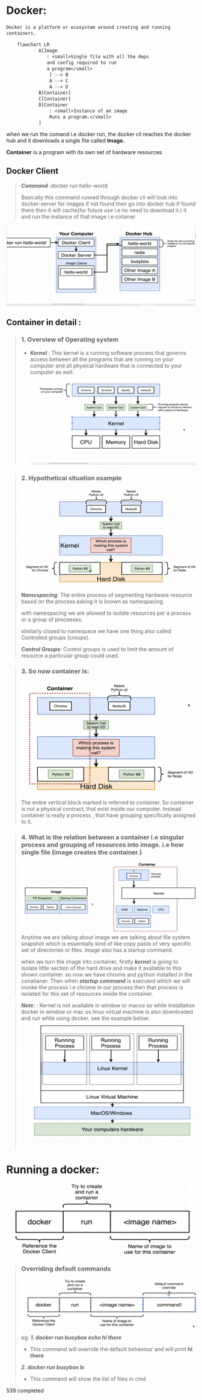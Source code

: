 # Docker:

    Docker is a platform or ecosystem around creating and running containers.

```mermaid
    flowchart LR
            A[Image
               : <small>Single file with all the deps
               and config required to run
               a program</small>
                ] --> B
                A --> C
                A --> D
            B[Container]
            C[Container]
            D[Container
                : <small>Instance of an image
                Runs a program.</small>
            ]
```

when we run the comand i.e docker run, the docker cli reaches the docker hub and it downloads a single file called <strong>Image.</strong>

<strong>Container</strong> is a program with its own set of hardware resources

## Docker Client

> **_Command_** :docker run hello-world
>
> Basically this command runned through docker cli will look into docker-server for images if not found then go into docker hub if found there then it will cache(for future use i.e no need to download it.) it and run the instance of that image i.e cotainer

![alt text](./assets/docker_cli_run.png)

## Container in detail :

> ### 1. Overview of Operating system
>
> - **_Kernel_** : This kernel is a running software process that governs access between all the programs that are running on your computer and all physical hardware that is connected to your computer as well.
>   ![alt text](./assets/overview_of_operating_system.png)

> ### 2. Hypothetical situation example
>
> ![alt text](./assets/hypothetical_eg.png)
>
> **_Namespacing_**: The entire process of segmenting hardware resource based on the process asking it is known as namespacing.
>
> with namespacing we are allowed to isolate resources per a process or a group of proceeses.
>
> similarly closed to namespace we have one thing also called Controlled groups (croups).
>
> **_Control Groups_**: Control groups is used to limit the amount of resource a particular group could used.

> ### 3. So now container is:
>
> ![alt text](./assets/container.png)
> The entire vertical block marked is referred to container. So container is not a physical contract, that exist inside our computer. Instead container is really a process , that have grouping specifically assigned to it.

> ### 4. What is the relation between a container i.e singular process and grouping of resources into image. i.e how single file (image creates the container.)
>
> ![alt text](./assets/relation_between_container_&_image.png)
> Anytime we are talking about image we are talking about file system snapshot which is essentially kind of like copy paste of very specific set of directories or files. Image also has a startup command.
>
> when we turn the image into container, firstly **_kernel_** is going to isolate little section of the hard drive and make it available to this shown container. so now we have chrome and python installed in the conatianer. Then when **_startup command_** is executed which we will invoke the process i.e chrome in our process then that process is isolated for this set of resources inside the container.

> **_Note_**: : Kernel is not available in window or macos so while installation docker in window or mac os linux virtual machine is also downloaded and run while using docker. see the example below:
> ![alt text](./assets/docker_internals.png)

# Running a docker:

 ![alt text](./assets/docker_run_cmd.png)

> ### Overriding default commands
> 
>![alt text](./assets/overriding_default_cmd.png)
>
>eg:
> ***1. docker run busybox echo hi there***
>   - This command will override the default behaviour and will print **hi there**
>
>***2. docker run busybox ls***
>   - This command will show the list of files in cmd

539 completed
